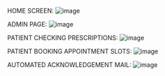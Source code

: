 HOME SCREEN:
![image](https://github.com/user-attachments/assets/2f957420-c25a-48a8-80bc-ba991aa93b61)

ADMIN PAGE:
![image](https://github.com/user-attachments/assets/a052a958-bf58-4ae5-9b5b-85bc103f8478)

PATIENT CHECKING PRESCRIPTIONS:
![image](https://github.com/user-attachments/assets/e0af7c24-f10c-4c42-b64e-8e957a029c13)

PATIENT BOOKING APPOINTMENT SLOTS:
![image](https://github.com/user-attachments/assets/3c826f63-a6b5-46c3-8797-36045ec03eb1)

AUTOMATED ACKNOWLEDGEMENT MAIL:
![image](https://github.com/user-attachments/assets/975ca8c3-6b87-40da-ba03-54b79ef1163a)
